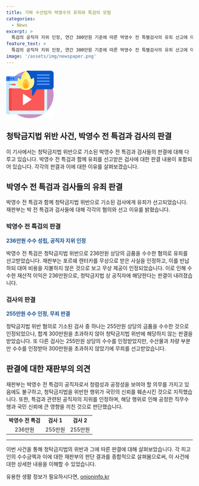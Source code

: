 ```yaml
---
title: 가짜 수산업자 박영수의 유죄와 특검의 모범
categories:
  - News
excerpt: >
  특검의 공직자 지위 인정, 연간 300만원 기준에 따른 박영수 전 특별검사의 유죄 선고에 대한 건이 논란이 일고 있다. 한편, 같은 혐의로 기소된 다른 검사는 무죄가 선고되었으며, 청탁금지법 위반 여부에 대한 판단이 이루어지고 있다. 박 전 특별검사와 관련하여 피의자들이 법정에서의 결론을 기다리는 가운데, 이번 사건은 공익과 직무수행에 대한 국민적 신뢰를 훼손한 사안으로 인식되고 있다.
feature_text: >
  특검의 공직자 지위 인정, 연간 300만원 기준에 따른 박영수 전 특별검사의 유죄 선고에 대한 건이 논란이 일고 있다. 한편, 같은 혐의로 기소된 다른 검사는 무죄가 선고되었으며, 청탁금지법 위반 여부에 대한 판단이 이루어지고 있다. 박 전 특별검사와 관련하여 피의자들이 법정에서의 결론을 기다리는 가운데, 이번 사건은 공익과 직무수행에 대한 국민적 신뢰를 훼손한 사안으로 인식되고 있다.
image: '/assets/img/newspaper.png'
---
```


<p><img src="/assets/img/news.png" alt="rentncar 속보" /></p>

<h2 data-ke-size="size26">청탁금지법 위반 사건, 박영수 전 특검과 검사의 판결</h2>

<p data-ke-size="size16"></p>

<p>이 기사에서는 청탁금지법 위반으로 기소된 박영수 전 특검과 검사들의 판결에 대해 다루고 있습니다. 박영수 전 특검과 함께 유죄를 선고받은 검사에 대한 판결 내용이 포함되어 있습니다. 각각의 판결과 이에 대한 이유를 살펴보겠습니다.</p>

<p data-ke-size="size16"></p>

<h2 data-ke-size="size24">박영수 전 특검과 검사들의 유죄 판결</h2>

<p data-ke-size="size16">박영수 전 특검과 함께 청탁금지법 위반으로 기소된 검사에게 유죄가 선고되었습니다. 재판부는 박 전 특검과 검사들에 대해 각각의 혐의와 선고 이유를 밝혔습니다.</p>

<h3 data-ke-size="size22">박영수 전 특검의 판결</h3>

<p data-ke-size="size16"><b><span style="color: #1a5490;">236만원 수수 성립, 공직자 지위 인정</span></b></p>

<p data-ke-size="size16">박영수 전 특검은 청탁금지법 위반으로 236만원 상당의 금품을 수수한 혐의로 유죄를 선고받았습니다. 재판부는 포르쉐 렌터카를 무상으로 받은 사실을 인정하고, 이를 반납하되 대여 비용을 지불하지 않은 것으로 보고 무상 제공이 인정되었습니다. 이로 인해 수수한 재산적 이익은 236만원으로, 청탁금지법 상 공직자에 해당한다는 판결이 내려졌습니다. </p>

<h3 data-ke-size="size22">검사의 판결</h3>

<p data-ke-size="size16"><b><span style="color: #1a5490;">255만원 수수 인정, 무죄 판결</span></b></p>

<p data-ke-size="size16">청탁금지법 위반 혐의로 기소된 검사 중 하나는 255만원 상당의 금품을 수수한 것으로 인정되었으나, 합계 300만원을 초과하지 않아 청탁금지법 위반에 해당하지 않는 판결을 받았습니다. 또 다른 검사는 255만원 상당의 수수를 인정받았지만, 수산물과 차량 부분만 수수를 인정받아 300만원을 초과하지 않았기에 무죄를 선고받았습니다. </p>

<h2 data-ke-size="size24">판결에 대한 재판부의 의견</h2>

<p data-ke-size="size16">재판부는 박영수 전 특검이 공직자로서 청렴성과 공정성을 보여야 할 의무를 가지고 있음에도 불구하고, 청탁금지법을 위반한 행위가 국민의 신뢰를 훼손시킨 것으로 지적했습니다. 또한, 특검과 관련된 공직자의 지위를 인정하며, 해당 행위로 인해 공정한 직무수행과 국민 신뢰에 큰 영향을 끼친 것으로 판단했습니다. </p>

<p data-ke-size="size16"></p>

<table>
    <tr>
        <td style="text-align: center; height: 17px;"><b>박영수 전 특검</b></td>
        <td style="text-align: center; height: 17px;"><b>검사 1</b></td>
        <td style="text-align: center; height: 17px;"><b>검사 2</b></td>
    </tr>
    <tr>
        <td style="text-align: center; height: 17px;">236만원</td>
        <td style="text-align: center; height: 17px;">255만원</td>
        <td style="text-align: center; height: 17px;">255만원</td>
    </tr>
</table>

<p data-ke-size="size16"></p>

<hr>

<p data-ke-size="size16"></p>

<p>이번 사건을 통해 청탁금지법의 위반과 그에 따른 판결에 대해 살펴보았습니다. 각 피고인의 수수금액과 이에 대한 재판부의 판단 결과를 종합적으로 살펴봄으로써, 이 사건에 대한 상세한 내용을 이해할 수 있었습니다.</p>
유용한 생활 정보가 필요하시다면, <a href="https://onioninfo.kr" rel="dofollow">onioninfo.kr</a>


